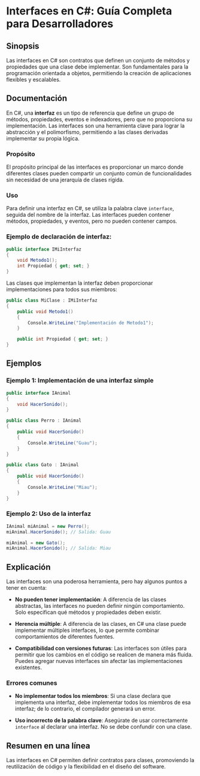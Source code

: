 <!--
Meta Description: # Interfaces en C#: Guía Completa para Desarrolladores ## Sinopsis Las interfaces en C# son contratos que definen un conjunto de métodos y propiedades...
Meta Keywords: las, una, interfaces, interfaz, public
-->

# Interfaces en C#: Guía Completa para Desarrolladores

## Sinopsis
Las interfaces en C# son contratos que definen un conjunto de métodos y propiedades que una clase debe implementar. Son fundamentales para la programación orientada a objetos, permitiendo la creación de aplicaciones flexibles y escalables.

## Documentación
En C#, una **interfaz** es un tipo de referencia que define un grupo de métodos, propiedades, eventos e indexadores, pero que no proporciona su implementación. Las interfaces son una herramienta clave para lograr la abstracción y el polimorfismo, permitiendo a las clases derivadas implementar su propia lógica.

### Propósito
El propósito principal de las interfaces es proporcionar un marco donde diferentes clases pueden compartir un conjunto común de funcionalidades sin necesidad de una jerarquía de clases rígida.

### Uso
Para definir una interfaz en C#, se utiliza la palabra clave `interface`, seguida del nombre de la interfaz. Las interfaces pueden contener métodos, propiedades, y eventos, pero no pueden contener campos.

### Ejemplo de declaración de interfaz:
```csharp
public interface IMiInterfaz
{
    void Metodo1();
    int Propiedad { get; set; }
}
```

Las clases que implementan la interfaz deben proporcionar implementaciones para todos sus miembros:

```csharp
public class MiClase : IMiInterfaz
{
    public void Metodo1()
    {
        Console.WriteLine("Implementación de Metodo1");
    }

    public int Propiedad { get; set; }
}
```

## Ejemplos
### Ejemplo 1: Implementación de una interfaz simple
```csharp
public interface IAnimal
{
    void HacerSonido();
}

public class Perro : IAnimal
{
    public void HacerSonido()
    {
        Console.WriteLine("Guau");
    }
}

public class Gato : IAnimal
{
    public void HacerSonido()
    {
        Console.WriteLine("Miau");
    }
}
```

### Ejemplo 2: Uso de la interfaz
```csharp
IAnimal miAnimal = new Perro();
miAnimal.HacerSonido(); // Salida: Guau

miAnimal = new Gato();
miAnimal.HacerSonido(); // Salida: Miau
```

## Explicación
Las interfaces son una poderosa herramienta, pero hay algunos puntos a tener en cuenta:

- **No pueden tener implementación**: A diferencia de las clases abstractas, las interfaces no pueden definir ningún comportamiento. Solo especifican qué métodos y propiedades deben existir.
  
- **Herencia múltiple**: A diferencia de las clases, en C# una clase puede implementar múltiples interfaces, lo que permite combinar comportamientos de diferentes fuentes.

- **Compatibilidad con versiones futuras**: Las interfaces son útiles para permitir que los cambios en el código se realicen de manera más fluida. Puedes agregar nuevas interfaces sin afectar las implementaciones existentes.

### Errores comunes
- **No implementar todos los miembros**: Si una clase declara que implementa una interfaz, debe implementar todos los miembros de esa interfaz; de lo contrario, el compilador generará un error.
  
- **Uso incorrecto de la palabra clave**: Asegúrate de usar correctamente `interface` al declarar una interfaz. No se debe confundir con una clase.

## Resumen en una línea
Las interfaces en C# permiten definir contratos para clases, promoviendo la reutilización de código y la flexibilidad en el diseño del software.